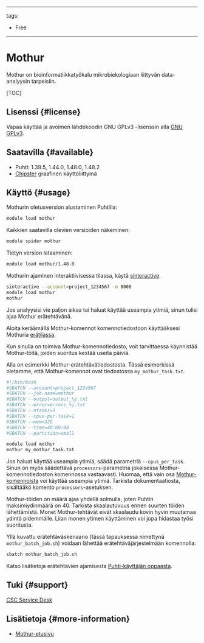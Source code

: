 
---
tags:
  - Free
---

# Mothur

Mothur on bioinformatiikkatyökalu mikrobiekologiaan liittyvän data-analyysin tarpeisiin.

[TOC]

## Lisenssi {#license}

Vapaa käyttää ja avoimen lähdekoodin GNU GPLv3 -lisenssin alla [GNU GPLv3](https://www.gnu.org/licenses/gpl-3.0.html).

## Saatavilla {#available}

- Puhti: 1.39.5, 1.44.0, 1.48.0, 1.48.2
- [Chipster](https://chipster.csc.fi) graafinen käyttöliittymä

## Käyttö {#usage}

Mothurin oletusversion alustaminen Puhtilla:

```bash
module load mothur
```

Kaikkien saatavilla olevien versioiden näkeminen:

```bash
module spider mothur
```

Tietyn version lataaminen:

```bash
module load mothur/1.48.0
```

Mothurin ajaminen interaktiivisessa tilassa, käytä [sinteractive](../computing/running/interactive-usage.md).

```bash
sinteractive --account=project_1234567 -m 8000
module load mothur
mothur
```

Jos analyysisi vie paljon aikaa tai haluat käyttää useampia ytimiä, sinun tulisi ajaa Mothur erätehtävänä.

Aloita keräämällä Mothur-komennot komennotiedostoon käyttääksesi Mothuria [erätilassa](http://www.mothur.org/wiki/Batch_mode).

Kun sinulla on toimiva Mothur-komennotiedosto, voit tarvittaessa käynnistää Mothur-töitä, joiden suoritus kestää useita päiviä.

Alla on esimerkki Mothur-erätehtävätiedostosta. Tässä esimerkissä oletamme, että Mothur-komennot ovat tiedostossa `my_mothur_task.txt`.

```bash
#!/bin/bash
#SBATCH --account=project_1234567
#SBATCH --job-name=mothur
#SBATCH --output=output_%j.txt
#SBATCH --error=errors_%j.txt
#SBATCH --ntasks=1
#SBATCH --cpus-per-task=1
#SBATCH --mem=32G
#SBATCH --time=48:00:00
#SBATCH --partition=small

module load mothur
mothur my_mothur_task.txt
```

Jos haluat käyttää useampia ytimiä, säädä parametriä `--cpus_per_task`. Sinun on myös säädettävä `processors`-parametria jokaisessa Mothur-komennotiedoston komennossa vastaavasti. Huomaa, että vain osa [Mothur-komennoista](https://mothur.org/wiki/tags/#commands) voi käyttää useampia ytimiä. Tarkista dokumentaatiosta, sisältääkö komento `processors`-asetuksen.

Mothur-töiden on määrä ajaa yhdellä solmulla, joten Puhtin maksimiydinmäärä on 40. Tarkista skaalautuvuus ennen suurten töiden lähettämistä. Monet Mothur-tehtävät eivät skaalaudu kovin hyvin muutamaa ydintä pidemmälle. Liian monen ytimen käyttäminen voi jopa hidastaa työsi suoritusta.

Yllä kuvattu erätehtäväskenaario (tässä tapauksessa nimettynä `mothur_batch_job.sh`) voidaan lähettää erätehtäväjärjestelmään komennolla:

```bash
sbatch mothur_batch_job.sh
```

Katso lisätietoja erätehtävien ajamisesta [Puhti-käyttäjän oppaasta](../computing/running/getting-started.md).

## Tuki {#support}

[CSC Service Desk](../support/contact.md)

## Lisätietoja {#more-information}

- [Mothur-etusivu](https://www.mothur.org/)

